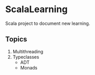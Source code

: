 # ScalaLearning

Scala project to document new learning.

## Topics
1. Multithreading
1. Typeclasses
    * ADT
    * Monads
